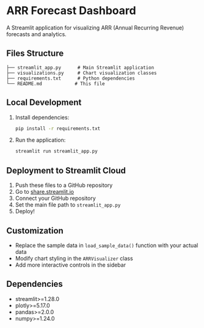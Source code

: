 # ARR Forecast Dashboard

A Streamlit application for visualizing ARR (Annual Recurring Revenue) forecasts and analytics.

## Files Structure

```
├── streamlit_app.py      # Main Streamlit application
├── visualizations.py     # Chart visualization classes
├── requirements.txt      # Python dependencies
└── README.md            # This file
```

## Local Development

1. Install dependencies:
   ```bash
   pip install -r requirements.txt
   ```

2. Run the application:
   ```bash
   streamlit run streamlit_app.py
   ```

## Deployment to Streamlit Cloud

1. Push these files to a GitHub repository
2. Go to [share.streamlit.io](https://share.streamlit.io)
3. Connect your GitHub repository
4. Set the main file path to `streamlit_app.py`
5. Deploy!

## Customization

- Replace the sample data in `load_sample_data()` function with your actual data
- Modify chart styling in the `ARRVisualizer` class
- Add more interactive controls in the sidebar

## Dependencies

- streamlit>=1.28.0
- plotly>=5.17.0
- pandas>=2.0.0
- numpy>=1.24.0
